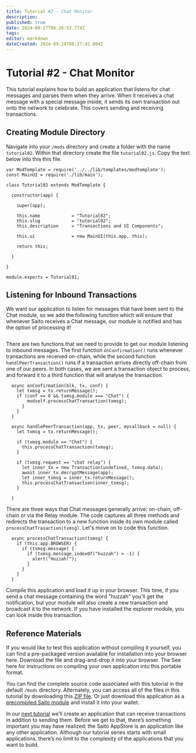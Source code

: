 ```yaml
---
title: Tutorial #2 - Chat Monitor
description: 
published: true
date: 2024-09-27T06:26:53.774Z
tags: 
editor: markdown
dateCreated: 2024-09-24T08:27:42.804Z
---
```


# Tutorial #2 - Chat Monitor

This tutorial explains how to build an application that listens for chat messages and parses them when they arrive. When it receives a chat message with a special message inside, it sends its own transaction out onto the network to celebrate. This covers sending and receiving transactions.

## Creating Module Directory

Navigate into your ```/mods``` directory and create a folder with the name ```tutorial02```. Within that directory create the file ```tutorial02.js```. Copy the text below into this this file.

```
var ModTemplate = require('../../lib/templates/modtemplate');
const MainUI = require('./lib/main');

class Tutorial02 extends ModTemplate {

  constructor(app) {

    super(app);

    this.name            = "Tutorial02";
    this.slug            = "tutorial02";
    this.description     = "Transactions and UI Components";

    this.ui              = new MainUI(this.app, this);

    return this;

  }

}

module.exports = Tutorial01;
```

## Listening for Inbound Transactions

We want our application to listen for messages that have been sent to the Chat module, so we add the following function which will ensure that whenever Saito receives a Chat message, our module is notified and has the option of processing it!

```

  ```

There are two functions that we need to provide to get our module listening to inbound messages. The first function ```onConfirmation()``` runs whenever transactions are received on-chain, while the second function ```handlPeerTransaction()``` runs if a transaction arrives directly off-chain from one of our peers. In both cases, we are sent a transaction object to process, and forward it to a third function that will analyse the transaction.

```
  async onConfirmation(blk, tx, conf) {
    let txmsg = tx.returnMessage();
    if (conf == 0 && txmsg.module === "Chat") {      
        modself.processChatTransaction(txmsg);
      }
    }
  }

  async handlePeerTransaction(app, tx, peer, mycallback = null) {  
    let txmsg = tx.returnMessage();
      
    if (txmsg.module == "Chat") {
      this.processChatTransaction(txmsg);
    }

    if (txmsg.request == "chat relay") {
      let inner_tx = new Transaction(undefined, txmsg.data);
      await inner_tx.decryptMessage(app);
      let inner_txmsg = inner_tx.returnMessage();
      this.processChatTransaction(inner_txmsg);
    } 
    
  }
 ```
 
There are three ways that Chat messages generally arrive: on-chain, off-chain or via the Relay module. The code captures all three methods and redirects the transaction to a new function inside its own module called ```processChatTrasaction(txmsg)```. Let's move on to code this function.

```
  async processChatTransaction(txmsg) {
    if (this.app.BROWSER) {
      if (txmsg.message) {
        if (txmsg.message.indexOf("huzzah") > -1) {
          alert("Huzzah!");
        }
      }
    }
  }
 ```

Compile this application and load it up in your browser. This time, if you send a chat message containing the word "huzzah" you'll get the notification, but your module will also create a new transaction and broadcast it to the network. If you have installed the explorer module, you can look inside this transaction.




## Reference Materials

If you would like to test this application without compiling it yourself, you can find a pre-packaged version available for installation into your browser here. Download the file and drag-and-drop it into your browser. The See here for instructions on compiling your own application into this portable format.

You can find the complete source code associated with this tutorial in the default ```/mods``` directory.  Alternately, you can access all of the files in this tutorial by downloading this [ZIP file](/tutorial02.zip). Or just download this application as a [precompiled Saito module](/) and install it into your wallet.



In our [next tutorial](/tech/tutorial/03) we’ll create an application that can receive transactions in addition to sending them. Before we get to that, there’s something important you may have realized: the Saito AppStore is an application like any other application. Although our tutorial series starts with small applications, there’s no limit to the complexity of the applications that you want to build.

